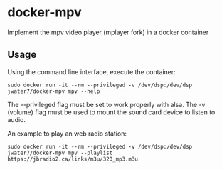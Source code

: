 # docker-mpv
Implement the mpv video player (mplayer fork) in a docker container

## Usage
Using the command line interface, execute the container:
~~~~
sudo docker run -it --rm --privileged -v /dev/dsp:/dev/dsp jwater7/docker-mpv mpv --help
~~~~
The --privileged flag must be set to work properly with alsa.  The -v (volume) flag must be used to mount the sound card device to listen to audio.

An example to play an web radio station:
~~~~
sudo docker run -it --rm --privileged -v /dev/dsp:/dev/dsp jwater7/docker-mpv mpv --playlist https://jbradio2.ca/links/m3u/320_mp3.m3u
~~~~

